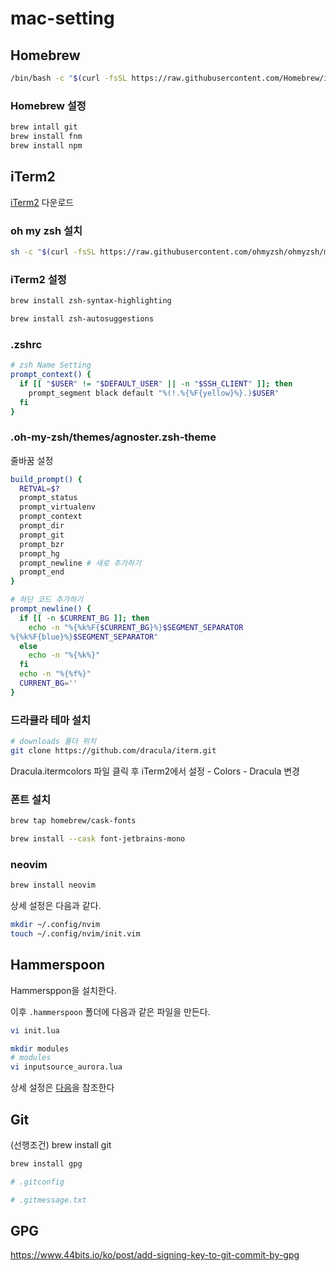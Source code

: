 # mac-setting

## Homebrew

```sh
/bin/bash -c "$(curl -fsSL https://raw.githubusercontent.com/Homebrew/install/HEAD/install.sh)"
```

### Homebrew 설정

```sh
brew intall git
brew install fnm
brew install npm
```

## iTerm2

[iTerm2](https://iterm2.com/) 다운로드

### oh my zsh 설치

```sh
sh -c "$(curl -fsSL https://raw.githubusercontent.com/ohmyzsh/ohmyzsh/master/tools/install.sh)"
```

### iTerm2 설정

```sh
brew install zsh-syntax-highlighting

brew install zsh-autosuggestions
```

### .zshrc

```sh
# zsh Name Setting
prompt_context() {
  if [[ "$USER" != "$DEFAULT_USER" || -n "$SSH_CLIENT" ]]; then
    prompt_segment black default "%(!.%{%F{yellow}%}.)$USER"
  fi
}

```

### .oh-my-zsh/themes/agnoster.zsh-theme

줄바꿈 설정

```sh
build_prompt() {
  RETVAL=$?
  prompt_status
  prompt_virtualenv
  prompt_context
  prompt_dir
  prompt_git
  prompt_bzr
  prompt_hg
  prompt_newline # 새로 추가하기
  prompt_end
}

# 하단 코드 추가하기
prompt_newline() {
  if [[ -n $CURRENT_BG ]]; then
    echo -n "%{%k%F{$CURRENT_BG}%}$SEGMENT_SEPARATOR
%{%k%F{blue}%}$SEGMENT_SEPARATOR"
  else
    echo -n "%{%k%}"
  fi
  echo -n "%{%f%}"
  CURRENT_BG=''
}
```

### 드라큘라 테마 설치

```sh
# downloads 폴더 위치
git clone https://github.com/dracula/iterm.git
```

Dracula.itermcolors 파일 클릭 후 iTerm2에서 설정 - Colors - Dracula 변경

### 폰트 설치
```sh
brew tap homebrew/cask-fonts

brew install --cask font-jetbrains-mono
```

### neovim

```sh
brew install neovim
```

상세 설정은 다음과 같다.

```sh
mkdir ~/.config/nvim
touch ~/.config/nvim/init.vim
```

## Hammerspoon

Hammersppon을 설치한다.

이후 `.hammerspoon` 폴더에 다음과 같은 파일을 만든다.

```sh
vi init.lua

mkdir modules
# modules
vi inputsource_aurora.lua
```

상세 설정은 [다음](https://github.com/DavidYang2149/hammerspoon-config)을 참조한다

## Git

(선행조건) brew install git

```sh
brew install gpg
```

```sh
# .gitconfig

```

```sh
# .gitmessage.txt

```

## GPG

https://www.44bits.io/ko/post/add-signing-key-to-git-commit-by-gpg

